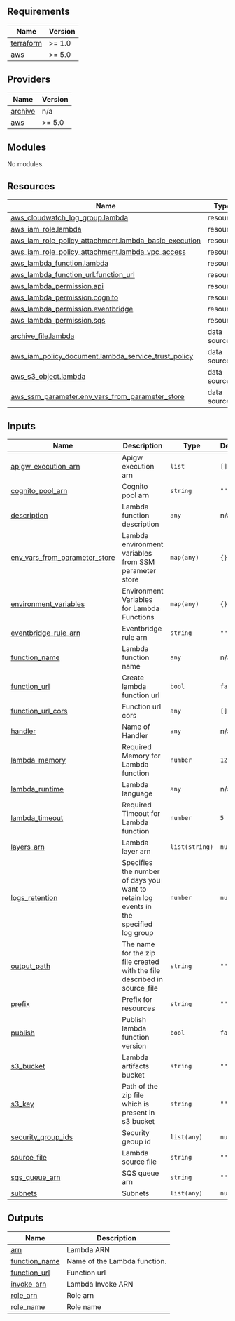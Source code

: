 ## Requirements

| Name | Version |
|------|---------|
| <a name="requirement_terraform"></a> [terraform](#requirement\_terraform) | >= 1.0 |
| <a name="requirement_aws"></a> [aws](#requirement\_aws) | >= 5.0 |

## Providers

| Name | Version |
|------|---------|
| <a name="provider_archive"></a> [archive](#provider\_archive) | n/a |
| <a name="provider_aws"></a> [aws](#provider\_aws) | >= 5.0 |

## Modules

No modules.

## Resources

| Name | Type |
|------|------|
| [aws_cloudwatch_log_group.lambda](https://registry.terraform.io/providers/hashicorp/aws/latest/docs/resources/cloudwatch_log_group) | resource |
| [aws_iam_role.lambda](https://registry.terraform.io/providers/hashicorp/aws/latest/docs/resources/iam_role) | resource |
| [aws_iam_role_policy_attachment.lambda_basic_execution](https://registry.terraform.io/providers/hashicorp/aws/latest/docs/resources/iam_role_policy_attachment) | resource |
| [aws_iam_role_policy_attachment.lambda_vpc_access](https://registry.terraform.io/providers/hashicorp/aws/latest/docs/resources/iam_role_policy_attachment) | resource |
| [aws_lambda_function.lambda](https://registry.terraform.io/providers/hashicorp/aws/latest/docs/resources/lambda_function) | resource |
| [aws_lambda_function_url.function_url](https://registry.terraform.io/providers/hashicorp/aws/latest/docs/resources/lambda_function_url) | resource |
| [aws_lambda_permission.api](https://registry.terraform.io/providers/hashicorp/aws/latest/docs/resources/lambda_permission) | resource |
| [aws_lambda_permission.cognito](https://registry.terraform.io/providers/hashicorp/aws/latest/docs/resources/lambda_permission) | resource |
| [aws_lambda_permission.eventbridge](https://registry.terraform.io/providers/hashicorp/aws/latest/docs/resources/lambda_permission) | resource |
| [aws_lambda_permission.sqs](https://registry.terraform.io/providers/hashicorp/aws/latest/docs/resources/lambda_permission) | resource |
| [archive_file.lambda](https://registry.terraform.io/providers/hashicorp/archive/latest/docs/data-sources/file) | data source |
| [aws_iam_policy_document.lambda_service_trust_policy](https://registry.terraform.io/providers/hashicorp/aws/latest/docs/data-sources/iam_policy_document) | data source |
| [aws_s3_object.lambda](https://registry.terraform.io/providers/hashicorp/aws/latest/docs/data-sources/s3_object) | data source |
| [aws_ssm_parameter.env_vars_from_parameter_store](https://registry.terraform.io/providers/hashicorp/aws/latest/docs/data-sources/ssm_parameter) | data source |

## Inputs

| Name | Description | Type | Default | Required |
|------|-------------|------|---------|:--------:|
| <a name="input_apigw_execution_arn"></a> [apigw\_execution\_arn](#input\_apigw\_execution\_arn) | Apigw execution arn | `list` | `[]` | no |
| <a name="input_cognito_pool_arn"></a> [cognito\_pool\_arn](#input\_cognito\_pool\_arn) | Cognito pool arn | `string` | `""` | no |
| <a name="input_description"></a> [description](#input\_description) | Lambda function description | `any` | n/a | yes |
| <a name="input_env_vars_from_parameter_store"></a> [env\_vars\_from\_parameter\_store](#input\_env\_vars\_from\_parameter\_store) | Lambda environment variables from SSM parameter store | `map(any)` | `{}` | no |
| <a name="input_environment_variables"></a> [environment\_variables](#input\_environment\_variables) | Environment Variables for Lambda Functions | `map(any)` | `{}` | no |
| <a name="input_eventbridge_rule_arn"></a> [eventbridge\_rule\_arn](#input\_eventbridge\_rule\_arn) | Eventbridge rule arn | `string` | `""` | no |
| <a name="input_function_name"></a> [function\_name](#input\_function\_name) | Lambda function name | `any` | n/a | yes |
| <a name="input_function_url"></a> [function\_url](#input\_function\_url) | Create lambda function url | `bool` | `false` | no |
| <a name="input_function_url_cors"></a> [function\_url\_cors](#input\_function\_url\_cors) | Function url cors | `any` | `[]` | no |
| <a name="input_handler"></a> [handler](#input\_handler) | Name of Handler | `any` | n/a | yes |
| <a name="input_lambda_memory"></a> [lambda\_memory](#input\_lambda\_memory) | Required Memory for Lambda function | `number` | `128` | no |
| <a name="input_lambda_runtime"></a> [lambda\_runtime](#input\_lambda\_runtime) | Lambda language | `any` | n/a | yes |
| <a name="input_lambda_timeout"></a> [lambda\_timeout](#input\_lambda\_timeout) | Required Timeout for Lambda function | `number` | `5` | no |
| <a name="input_layers_arn"></a> [layers\_arn](#input\_layers\_arn) | Lambda layer arn | `list(string)` | `null` | no |
| <a name="input_logs_retention"></a> [logs\_retention](#input\_logs\_retention) | Specifies the number of days you want to retain log events in the specified log group | `number` | `null` | no |
| <a name="input_output_path"></a> [output\_path](#input\_output\_path) | The name for the zip file created with the file described in source\_file | `string` | `""` | no |
| <a name="input_prefix"></a> [prefix](#input\_prefix) | Prefix for resources | `string` | `""` | no |
| <a name="input_publish"></a> [publish](#input\_publish) | Publish lambda function version | `bool` | `false` | no |
| <a name="input_s3_bucket"></a> [s3\_bucket](#input\_s3\_bucket) | Lambda artifacts bucket | `string` | `""` | no |
| <a name="input_s3_key"></a> [s3\_key](#input\_s3\_key) | Path of the zip file which is present in s3 bucket | `string` | `""` | no |
| <a name="input_security_group_ids"></a> [security\_group\_ids](#input\_security\_group\_ids) | Security geoup id | `list(any)` | `null` | no |
| <a name="input_source_file"></a> [source\_file](#input\_source\_file) | Lambda source file | `string` | `""` | no |
| <a name="input_sqs_queue_arn"></a> [sqs\_queue\_arn](#input\_sqs\_queue\_arn) | SQS queue arn | `string` | `""` | no |
| <a name="input_subnets"></a> [subnets](#input\_subnets) | Subnets | `list(any)` | `null` | no |

## Outputs

| Name | Description |
|------|-------------|
| <a name="output_arn"></a> [arn](#output\_arn) | Lambda ARN |
| <a name="output_function_name"></a> [function\_name](#output\_function\_name) | Name of the Lambda function. |
| <a name="output_function_url"></a> [function\_url](#output\_function\_url) | Function url |
| <a name="output_invoke_arn"></a> [invoke\_arn](#output\_invoke\_arn) | Lambda Invoke ARN |
| <a name="output_role_arn"></a> [role\_arn](#output\_role\_arn) | Role arn |
| <a name="output_role_name"></a> [role\_name](#output\_role\_name) | Role name |